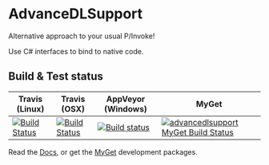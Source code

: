 # AdvanceDLSupport
Alternative approach to your usual P/Invoke!

Use C# interfaces to bind to native code.

## Build & Test status
| Travis (Linux) | Travis (OSX) | AppVeyor (Windows) | MyGet |
| -------------- | ------------ | ------------------ | ----- |
| [![Build Status](https://travis-matrix-badges.herokuapp.com/repos/Firwood-Software/AdvanceDLSupport/branches/master/1)](https://travis-ci.org/Firwood-Software/AdvanceDLSupport) | [![Build Status](https://travis-matrix-badges.herokuapp.com/repos/Firwood-Software/AdvanceDLSupport/branches/master/2)](https://travis-ci.org/Firwood-Software/AdvanceDLSupport) | [![Build status](https://ci.appveyor.com/api/projects/status/vx6kskvtgv79uwvo?svg=true)](https://ci.appveyor.com/project/Nihlus/advancedlsupport-dnwes) | [![advancedlsupport MyGet Build Status](https://www.myget.org/BuildSource/Badge/advancedlsupport?identifier=81802e0b-f4f6-4939-93a9-9edb54b134e6)](https://www.myget.org/) |

Read the [Docs](https://firwood-software.github.io/AdvanceDLSupport), or get the [MyGet](https://www.myget.org/gallery/advancedlsupport) development packages.
